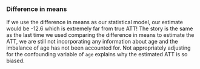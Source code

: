 ### Difference in means

If we use the difference in means as our statistical model, our estimate would be -12.6 which is  extremely far from true ATT! The story is the same as the last time we used comparing the difference in means to estimate the ATT, we are still not incorporating any information about age and the imbalance of age has not been accounted for. Not appropriately adjusting for the confounding variable of `age` explains why the estimated ATT is so biased. 
